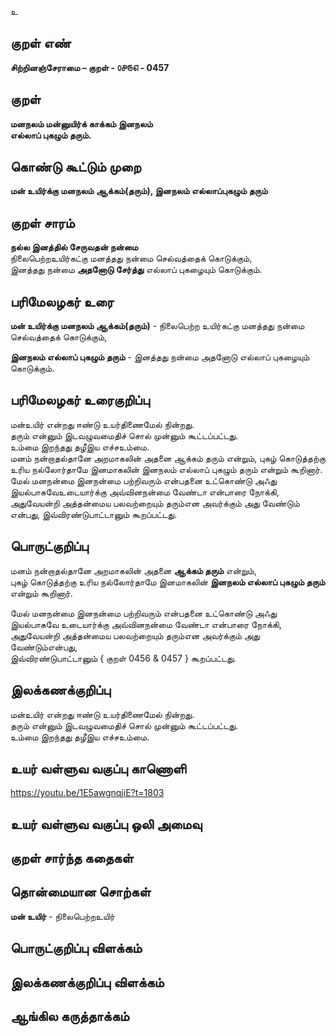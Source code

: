 உ

## குறள் எண் 

**சிற்றினஞ்சேராமை – குறள் - ௦௪௫௭ - 0457**  

## குறள் 

**மனநலம் மன்னுயிர்க் காக்கம் இனநலம்  
எல்லாப் புகழும் தரும்.**

## கொண்டு கூட்டும் முறை

**மன் உயிர்க்கு மனநலம் ஆக்கம்(தரும்), இனநலம் எல்லாப்புகழும் தரும்**  

## குறள் சாரம் 
**நல்ல இனத்தில் சேருவதன் நன்மை**   
நிலைபெற்றஉயிர்கட்கு மனத்தது நன்மை செல்வத்தைக் கொடுக்கும்,   
இனத்தது நன்மை **அதனோடு சேர்த்து** எல்லாப் புகழையும் கொடுக்கும்.  

## பரிமேலழகர் உரை

**மன் உயிர்க்கு மனநலம் ஆக்கம்(தரும்)** - நிலைபெற்ற உயிர்கட்கு மனத்தது நன்மை செல்வத்தைக் கொடுக்கும்,  

**இனநலம் எல்லாப் புகழும் தரும்** - இனத்தது நன்மை அதனோடு எல்லாப் புகழையும் கொடுக்கும். 

## பரிமேலழகர் உரைகுறிப்பு   

மன்உயிர் என்றது ஈண்டு உயர்திணைமேல் நின்றது.  
தரும் என்னும் இடவழுவமைதிச் சொல் முன்னும் கூட்டப்பட்டது.  
உம்மை இறந்தது தழீஇய எச்சஉம்மை.  
மனம் நன்றாதல்தானே அறமாகலின் அதனை ஆக்கம் தரும் என்றும், புகழ் கொடுத்தற்கு உரிய நல்லோர்தாமே இனமாகலின் இனநலம் எல்லாப் புகழும் தரும் என்றும் கூறினார்.   
மேல் மனநன்மை இனநன்மை பற்றிவரும் என்பதனை உட்கொண்டு அஃது இயல்பாகவேஉடையார்க்கு அவ்வினநன்மை வேண்டா என்பாரை நோக்கி, அதுவேயன்றி அத்தன்மைய பலவற்றையும் தரும்என அவர்க்கும் அது வேண்டும் என்பது, இவ்விரண்டுபாட்டானும் கூறப்பட்டது.    

## பொருட்குறிப்பு 
 
மனம் நன்றாதல்தானே அறமாகலின் அதனை **ஆக்கம் தரும்** என்றும்,  
புகழ் கொடுத்தற்கு உரிய நல்லோர்தாமே இனமாகலின் **இனநலம் எல்லாப் புகழும் தரும்** என்றும் கூறினார்.     

மேல் மனநன்மை இனநன்மை பற்றிவரும் என்பதனை உட்கொண்டு அஃது இயல்பாகவே உடையார்க்கு அவ்வினநன்மை வேண்டா என்பாரை நோக்கி,  
அதுவேயன்றி அத்தன்மைய பலவற்றையும் தரும்என அவர்க்கும் அது வேண்டும்என்பது,  
இவ்விரண்டுபாட்டானும் { குறள் 0456 & 0457 } கூறப்பட்டது.    

## இலக்கணக்குறிப்பு  

மன்உயிர் என்றது ஈண்டு உயர்திணைமேல் நின்றது.  
தரும் என்னும் இடவழுவமைதிச் சொல் முன்னும் கூட்டப்பட்டது.  
உம்மை இறந்தது தழீஇய எச்சஉம்மை.   

## உயர் வள்ளுவ வகுப்பு காணொளி

https://youtu.be/1E5awgnqjiE?t=1803

## உயர் வள்ளுவ வகுப்பு ஒலி அமைவு 

 
## குறள் சார்ந்த கதைகள் 


## தொன்மையான சொற்கள்

**மன் உயிர்** - நிலைபெற்றஉயிர்  

## பொருட்குறிப்பு விளக்கம்


## இலக்கணக்குறிப்பு விளக்கம்


## ஆங்கில கருத்தாக்கம் 


